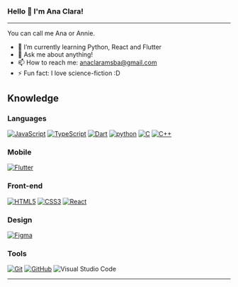 ### Hello 👋 I'm Ana Clara!
-----
You can call me Ana or Annie.

- 🌱 I’m currently learning Python, React and Flutter
- 💬 Ask me about anything!
- 📫 How to reach me: anaclaramsba@gmail.com
- ⚡ Fun fact: I love science-fiction :D


## Knowledge

### Languages<br />
[![JavaScript](https://img.shields.io/badge/-JavaScript-black?style=flat-square&logo=javascript&link=https://github.com/anaclaramsb/)](https://github.com/anaclaramsb/)
[![TypeScript](https://img.shields.io/badge/-TypeScript-59C0EA?style=flat-square&logo=typescript&link=https://github.com/anaclaramsb/)](https://github.com/anaclaramsb/)
[![Dart](https://img.shields.io/badge/-Dart-blue)](https://github.com/anaclaramsb/)
[![python](https://img.shields.io/static/v1?label=&message=Python&color=0033BE&style=flat&logo=Python)](https://github.com/anaclaramsb)
[![C](https://img.shields.io/badge/-0E0E0F?&style=flat&logo=C)](https://github.com/anaclaramsb)
[![C++](https://img.shields.io/badge/-C++-0E0E0F?style=flat&logo=C++)](https://github.com/anaclaramsb)


### Mobile<br />
[![Flutter](https://img.shields.io/badge/-Flutter-blue)](https://github.com/anaclaramsb)                                                                                                                                                                                                                                                                                                                                                                                                                                         
### Front-end<br />
[![HTML5](https://img.shields.io/badge/-HTML5-E34F26?style=flat-square&logo=html5&logoColor=white&link=https://github.com/anaclaramsb/)](https://github.com/anaclaramsb/)
[![CSS3](https://img.shields.io/badge/-CSS3-1572B6?style=flat-square&logo=css3&link=https://github.com/anaclaramsb/)](https://github.com/anaclaramsb/)
[![React](https://img.shields.io/badge/-React-black?style=flat-square&logo=react&link=https://github.com/anaclaramsb/)](https://github.com/anaclaramsb/)


### Design<br />
[![Figma](https://img.shields.io/badge/-Figma-ffbaba?style=flat-square&logo=figma)](https://github.com/anaclaramsba/)


### Tools<br />
[![Git](https://img.shields.io/badge/-Git-black?style=flat-square&logo=git&link=https://github.com/anaclaramsb/)](https://github.com/anaclaramsb/)
[![GitHub](https://img.shields.io/badge/-GitHub-181717?style=flat-square&logo=github&link=https://github.com/anaclaramsb/)](https://github.com/anaclaramsb/)
![Visual Studio Code](http://img.shields.io/static/v1?label=&message=VSCode&color=4f68e8&style=flat&logo=visual-studio-code"/)

-----
